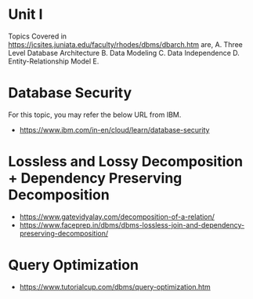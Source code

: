 # Unit I
Topics Covered in https://jcsites.juniata.edu/faculty/rhodes/dbms/dbarch.htm are,
    A. Three Level Database Architecture
    B. Data Modeling
    C. Data Independence
    D. Entity-Relationship Model
    E. 



# Database Security
For this topic, you may refer the below URL from IBM.
* https://www.ibm.com/in-en/cloud/learn/database-security

# Lossless and Lossy Decomposition + Dependency Preserving Decomposition
* https://www.gatevidyalay.com/decomposition-of-a-relation/
* https://www.faceprep.in/dbms/dbms-lossless-join-and-dependency-preserving-decomposition/

# Query Optimization
* https://www.tutorialcup.com/dbms/query-optimization.htm



